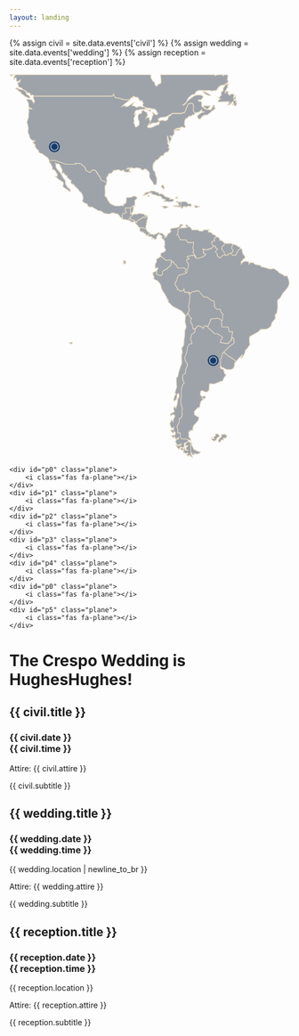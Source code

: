```yaml
---
layout: landing
---
```

{% assign civil = site.data.events['civil'] %}
{% assign wedding = site.data.events['wedding'] %}
{% assign reception = site.data.events['reception'] %}

<div  class="world">
    <svg viewBox="0 0 204.85808 280.08349">
        <g id="markers" transform="translate(-60.137812,-175.55675)" style="display:inline">
            <path
                style="fill:#185099;fill-opacity:1;stroke:none;stroke-width:4.99998999;stroke-linecap:round;stroke-linejoin:round;stroke-opacity:1"
                d="m 93.084439,224.4089 c -2.186421,0 -3.968602,1.78247 -3.968602,3.96889 0,2.18642 1.782181,3.96861 3.968602,3.96861 2.186421,0 3.968898,-1.78219 3.968898,-3.96861 0,-2.18642 -1.782477,-3.96889 -3.968898,-3.96889 z m 0,0.91825 c 1.690293,0 3.050649,1.36035 3.050649,3.05064 0,1.6903 -1.360356,3.05065 -3.050649,3.05065 -1.69029,0 -3.050651,-1.36035 -3.050651,-3.05065 0,-1.69029 1.360361,-3.05064 3.050651,-3.05064 z m -0.0172,0.77355 a 2.2770908,2.2770908 0 0 0 -2.259896,2.27709 2.2770908,2.2770908 0 0 0 2.277091,2.2771 2.2770908,2.2770908 0 0 0 2.277092,-2.2771 2.2770908,2.2770908 0 0 0 -2.277092,-2.27709 2.2770908,2.2770908 0 0 0 -0.0172,0 z" />
            <path
                style="fill:#185099;fill-opacity:1;stroke:none;stroke-width:4.99998999;stroke-linecap:round;stroke-linejoin:round;stroke-opacity:1"
                d="m 209.11842,380.56274 c -2.18643,0 -3.96861,1.78248 -3.96861,3.9689 0,2.18642 1.78218,3.9686 3.96861,3.9686 2.18642,0 3.96889,-1.78218 3.96889,-3.9686 0,-2.18642 -1.78247,-3.9689 -3.96889,-3.9689 z m 0,0.91825 c 1.69029,0 3.05064,1.36035 3.05064,3.05065 0,1.69029 -1.36035,3.05064 -3.05064,3.05064 -1.69029,0 -3.05065,-1.36035 -3.05065,-3.05064 0,-1.6903 1.36036,-3.05065 3.05065,-3.05065 z m -0.0172,0.77355 a 2.2770908,2.2770908 0 0 0 -2.2599,2.2771 2.2770908,2.2770908 0 0 0 2.27709,2.27709 2.2770908,2.2770908 0 0 0 2.2771,-2.27709 2.2770908,2.2770908 0 0 0 -2.2771,-2.2771 2.2770908,2.2770908 0 0 0 -0.0172,0 z" />
        </g>
        <g id="world" transform="matrix(0.68230283,0,0,0.68210564,-125.79761,-225.8569)"
            style="fill:#111d2e;fill-opacity:0.4;stroke:#e6d9c1;stroke-width:0.77567297;stroke-miterlimit:4;stroke-dasharray:none;stroke-opacity:1">
            <path
                style="fill:#111d2e;fill-opacity:0.4;stroke:#e6d9c1;stroke-width:2.00000262;stroke-miterlimit:4;stroke-dasharray:none;stroke-opacity:1"
                d="m 463.58594,820.91211 2.82812,3.98242 3.09571,-2.00976 2.1914,-0.80079 2.25586,-1.17187 z m 13.80078,0 0.83789,0.83789 -3.09375,4.17578 -1.39258,3.22266 1.54688,6.36718 1.08398,-4.79492 3.5332,-2.3457 1.26368,6.36719 -0.61914,3.22265 4.79687,1.72852 7.29687,-4.66602 -1.88281,5.59375 -5.90429,2.47461 -0.46485,4.17578 1.88281,0.15625 v 5.59375 l 5.28711,3.7129 4.17774,0.61718 4.04687,4.79688 -4.97656,-0.15625 -8.22656,-2.47461 -3.71289,-3.09375 -4.04883,2.63086 3.22461,2.47461 2.93945,0.15429 1.26367,3.71289 6.0586,3.09375 2.63086,4.04688 1.54687,2.01172 3.0957,1.39062 6.06055,5.43946 4.33203,1.39257 4.33203,2.34571 4.17774,0.92969 v -4.17774 l -3.37891,-4.04687 -5.4414,-2.62891 -2.62891,-7.29688 -6.99023,-4.79492 1.08398,-0.61914 3.37891,1.26367 4.33203,3.37696 2.63086,3.71289 4.97656,-0.31055 3.71289,3.5332 v 3.37696 l 2.19141,0.46484 2.47656,-1.26367 2.32031,0.46289 1.72852,2.01172 -0.1543,1.08203 217.82813,-0.1543 2.19335,-3.37695 -0.15429,-2.3457 2.1914,2.00976 0.61914,3.37695 1.88282,2.78516 4.97656,2.01172 4.97656,1.08203 4.04883,-0.1543 1.39258,1.08204 2.63086,0.92773 3.71289,1.26367 8.38086,1.08203 7.76172,-0.15429 3.0957,0.46484 2.47461,-4.33203 2.93945,-1.54688 1.72852,-1.72656 0.79883,2.47461 2.19335,-5.28516 3.86719,2.63086 4.66797,0.79883 2.93945,0.1543 3.71289,4.66601 1.54883,3.71289 3.22266,1.26368 h 4.97656 l -0.30859,3.22265 2.47461,3.09375 0.15625,2.00977 -2.32227,2.93945 1.88281,2.19141 1.54688,2.93945 4.79687,1.88086 7.29883,2.01172 7.29688,0.46289 4.66797,1.26367 6.98828,1.08203 2.93945,3.37891 2.47656,3.53125 0.79883,2.62891 2.47656,2.4746 -2.32226,1.72852 -1.72656,2.47461 -6.06055,-3.71289 -2.01172,-2.19141 -2.32031,-1.88086 -1.54688,0.3086 1.39258,3.71289 1.26367,3.09375 -3.22461,4.79492 -0.79883,6.67773 -1.72851,2.78321 -1.72656,1.88281 -0.92969,3.09375 -1.88281,3.71094 0.61914,2.1914 -3.37696,0.15625 -0.80078,2.47461 4.04883,0.1543 4.79688,-4.04687 6.06054,-1.72852 4.51172,-0.1543 4.97852,-0.46484 2.93945,-2.19141 4.51172,-0.46289 -4.79492,-6.05859 4.51172,-4.51172 5.90625,-1.39258 10.08203,-0.92773 6.06054,-2.78321 13.17774,-7.29687 27,-0.3086 1.54687,-1.39257 4.97657,-1.08399 2.9414,-6.36718 3.09375,-7.91407 3.22266,-6.67773 1.39258,-3.22266 2.63086,0.31055 4.79687,-1.72852 5.5957,1.72852 0.92774,9.46094 -0.79883,10.36328 1.88281,1.39258 1.72852,4.17578 3.53125,-0.46289 9.15625,-1.54688 3.71289,-3.5332 4.17773,-3.37696 -1.26367,4.51172 7.58203,1.39258 -2.32226,1.54688 -2.78516,-0.31055 -9.61719,5.9043 -4.66796,5.43945 3.71289,7.11523 h 4.79687 l 6.36914,-8.06835 6.52542,-2.78516 h 6.5234 l 5.5957,-4.51172 6.8594,-5.74805 3.7148,-2.93945 6.6778,-5.13086 -2.9395,-1.88086 0.1543,-6.05859 -2.3203,-1.72657 -3.7129,6.96094 -2.9414,3.53125 v 2.78321 l -6.3691,-0.3086 -4.3321,0.3086 -0.3086,-1.72657 2.6289,-1.54687 2.9414,-3.86719 2.3204,-3.71289 -7.2989,0.31055 h -5.5957 l -5.74997,-0.46485 0.79883,2.63086 6.06054,5.28321 2.4746,0.46484 0.1563,2.3457 -5.4414,-1.72656 -4.51372,-4.66602 -3.86718,-1.72851 -0.80078,-6.36719 0.80078,-3.37695 -1.39258,-3.86719 -4.51367,-1.54687 -1.26367,1.39257 -3.09376,-3.86718 1.72657,-1.39258 4.66797,1.08203 4.79687,-4.04688 2.32031,-3.86718 -0.92773,-3.37696 -6.85938,-2.93945 -9.90234,0.15625 -7.45312,2.9375 -9.74805,6.67774 -5.75,4.79492 -5.90625,7.11523 -5.28516,5.43945 -4.97851,1.72852 10.83203,-9.74609 3.5332,-8.53321 5.43945,-5.90429 7.45313,-5.90235 5.44141,-0.15429 5.13281,-7.91602 6.21484,-3.22266 16.40043,0.15625 -0.1543,3.53125 -4.33207,0.1543 3.53125,2.78516 6.06052,4.51172 8.5371,3.37695 4.1758,-1.26367 -6.9883,-4.51172 -6.3691,-3.22266 -3.377,-1.54687 -0.1562,-3.09375 5.1328,-0.79883 9,0.1543 5.1309,1.54687 6.0605,-1.39258 h 4.9766 l 3.7148,-2.1914 2.9395,-5.43946 4.9765,-4.97461 6.0606,-2.47461 5.2851,-0.31054 2.6309,0.61914 -0.4629,2.78515 -4.1777,5.12891 -0.4649,4.51172 0.1543,3.5332 -4.6679,1.54492 -0.9278,7.91602 1.084,2.62891 -3.5332,1.88281 -2.9414,4.33008 -3.0938,0.46484 6.6797,2.3457 -4.6679,3.86719 -2.3203,4.79492 5.4414,0.1543 10.83,-0.61914 5.2871,0.46484 6.5235,-1.39258 -0.7988,3.86719 3.3769,-0.92773 2.9414,-0.79883 -2.7851,3.37695 -1.7286,2.78321 -2.4746,1.72851 5.2852,0.46289 3.0957,-4.04687 2.3203,-1.39258 3.3789,-4.33008 2.1914,0.3086 -0.7988,5.5957 -2.1934,4.97461 4.7969,-4.66602 -0.1543,5.13086 5.1309,0.61719 2.3222,-8.9961 -3.2246,-0.79882 2.6309,-5.59571 -5.4414,0.92774 -2.1914,-0.46289 0.4629,-2.78516 4.6679,-1.72656 0.4649,-10.36328 -3.7129,8.06836 -2.7852,0.79882 2.0118,-10.08007 -6.6797,-2.47461 -5.2871,3.71289 h -2.7852 l 0.4648,-3.09375 -4.0488,-0.92774 2.9395,-4.79492 -3.8672,-1.26367 -1.8828,-0.79883 -4.3321,6.36719 0.9278,-6.05859 2.3203,-4.33008 2.0117,-3.22266 0.9277,-1.72851 1.5489,-0.92774 0.3086,-2.62891 -1.8829,-2.4746 1.2637,-1.72852 3.7129,-1.72656 -1.8809,-1.26367 -4.5136,0.61914 -3.7129,2.00976 -2.3223,-0.92773 4.668,-2.62891 4.668,-3.53125 0.9277,-4.51172 -3.2227,-2.1914 1.8828,-3.53321 -0.9296,-3.53125 2.1933,-2.6289 -2.8262,-4.67969 h -7.5781 l -1.2265,1.55859 -2.9395,1.54688 0.5703,-3.10547 h -13.0566 l -0.2793,0.70898 -3.7129,-0.61914 -5.5957,2.78516 0.4531,-2.875 H 879.15039 l 0.48828,7.02539 1.26367,8.6875 -0.92773,7.45117 -8.69141,4.66602 -1.88281,4.33008 -5.5957,-4.04688 -0.61914,-6.52148 -5.28516,-4.33203 -5.28711,-8.99805 v -8.26172 z"
                transform="matrix(0.38777992,0,0,0.38789202,5.3537824,13.079821)" />
            <path stroke-miterlimit="10"
                d="m 233.97,425.88 0.24,3.84 1.44,3.13 2.89,2.89 1.68,2.66 1.68,3.37 2.41,2.89 0.24,3.84 1.68,2.66 0.96,1.44 0.73,-0.24 1.2,1.68 0.96,1.93 -0.96,0.73 -2.89,-2.41 -3.13,-1.93 -1.44,-1.44 0.73,-2.66 -0.73,-2.41 -1.68,-0.24 -0.73,-1.2 -1.44,-0.24 -4.09,-3.84 1.93,-0.24 0.24,-1.68 -1.93,-3.37 -1.68,-1.93 h -1.68 l -0.24,-2.89 -1.44,-2.89 -1.65,-2.17 -0.39,-2.05 6.13,-0.12 12.03,4.2 h 9.99 l -0.24,-0.96 h 4.81 l 1.93,1.08 1.08,1.08 2.56,1.99 1.17,3.43 4.25,2.26 2.5,-2.86 2.66,0.52 1.35,0.99 3.34,5.33 1.2,1.11 0.85,3.01 6.16,2.56 -0.73,2.63 -0.9,0.82 -0.28,2.71 0.18,2.35 0.09,2.08 -0.18,1.99 -0.09,1.9 1.72,1.62 2.17,4.15 1.81,2.35 3.61,1.9 1.81,0.73 4.97,-0.18 2.98,-0.36 0.99,0.18 0.09,-1.17 -0.36,-0.73 1.72,-0.18 1.17,-1.35 0.18,-2.63 0.18,-2.71 3.52,-0.09 2.35,-0.36 1.17,-0.91 2.45,0.09 1.81,0.99 -0.28,1.62 -2.17,2.17 0.36,1.81 -0.28,2.7 -0.28,1.25 -1.35,-0.64 -0.36,0.82 -0.9,0.28 -0.82,1.17 -0.82,0.18 -5.6,0.09 v 3.34 l 1.35,1.44 -0.09,0.64 -3.88,0.82 -0.54,0.99 -0.36,1.08 0.18,1.62 0.73,1.17 -0.64,0.46 -1.81,-1.35 -1.81,-2.45 -1.62,-1.44 -2.26,-0.18 -1.62,-0.73 h -1.99 l -2.26,1.08 h -2.53 l -4.06,-0.91 -1.54,-1.44 -1.81,-0.91 -2.26,-0.18 -2.89,-1.72 -1.72,-1.08 -2.26,-1.17 h -2.8 l -1.69,-1.08 -0.73,-2.26 -2.26,-0.73 -2.08,-1.25 -0.64,-1.99 0.54,-1.25 0.28,-1.72 -0.46,-0.91 -0.28,-1.81 -1.35,-2.17 -1.9,-1.72 -1.54,-2.26 -1.72,-1.62 -1.62,-1.54 -1.44,-1.62 -2.08,-0.99 -1.17,-1.54 0.73,-1.35 -0.18,-0.82 -1.17,-0.28 -1.35,-1.44 -2.08,-1.44 0.73,-1.62 -1.44,-0.18 -1.81,-1.9 -0.82,-1.17 -1.81,0.73 0.18,-2.45 v -1.72 l -1.54,-2.63 -0.64,-1.62 -0.73,-1.25 -1.17,-0.82 -1.81,0.36 z"
                style="fill:#111d2e;fill-opacity:0.4;stroke:#e6d9c1;stroke-width:0.77567297;stroke-miterlimit:4;stroke-dasharray:none;stroke-opacity:1" />
            <path stroke-miterlimit="10"
                d="m 314.1,480.4 0.78,0.06 0.73,0.6 0.6,-0.36 0.42,0.49 -0.18,0.85 -2.47,1.44 -0.31,1.68 -1.08,1.02 -1.44,1.25 -1.37,-0.85 -1.57,-0.06 h -1.68 l -1.2,-0.99 0.64,-0.46 -0.73,-1.17 -0.03,-1.54 0.76,-2.17 3.88,-0.82 0.09,-0.64 -1.35,-1.44 0.18,-3.19 5.42,-0.24 z"
                style="fill:#111d2e;fill-opacity:0.4;stroke:#e6d9c1;stroke-width:0.77567297;stroke-miterlimit:4;stroke-dasharray:none;stroke-opacity:1" />
            <path stroke-miterlimit="10"
                d="m 316.27,478.59 -0.96,0.73 -0.54,0.91 -0.67,0.18 0.06,-6.49 0.82,-0.18 0.82,-1.17 0.9,-0.28 0.36,-0.82 1.35,0.64 -1.11,0.54 -0.06,1.86 -0.24,2.23 z"
                style="fill:#111d2e;fill-opacity:0.4;stroke:#e6d9c1;stroke-width:0.77567297;stroke-miterlimit:4;stroke-dasharray:none;stroke-opacity:1" />
            <path stroke-miterlimit="10"
                d="m 332.22,483.28 -2.23,1.08 -1.2,0.18 -1.5,-0.6 -0.78,0.91 -0.96,0.6 -0.9,0.85 -0.42,0.31 -0.78,-0.24 -0.85,1.02 -1.57,0.78 -0.18,1.14 -1.5,0.6 0.18,-0.85 -0.78,-0.78 -0.49,-0.96 -1.14,-0.18 -1.02,-0.18 -1.5,-0.85 -0.9,-0.96 0.18,-1.5 2.59,-1.62 0.06,-0.67 1.44,-0.36 0.73,-0.73 1.44,0.78 1.5,-0.67 1.99,-0.31 1.25,-0.42 0.73,0.67 2.71,0.12 1.68,1.2 -0.9,0.54 1.14,0.54 0.36,-0.78 1.37,0.18 z"
                style="fill:#111d2e;fill-opacity:0.4;stroke:#e6d9c1;stroke-width:0.77567297;stroke-miterlimit:4;stroke-dasharray:none;stroke-opacity:1" />
            <path stroke-miterlimit="10"
                d="m 312.6,487.62 1.62,0.49 0.54,1.02 1.68,0.06 1.08,-0.24 1.02,-0.67 -0.31,-0.96 -2.17,-0.36 -1.37,-0.67 -1.02,-1.14 -2.23,1.99 z"
                style="fill:#111d2e;fill-opacity:0.4;stroke:#e6d9c1;stroke-width:0.77567297;stroke-miterlimit:4;stroke-dasharray:none;stroke-opacity:1" />
            <path stroke-miterlimit="10"
                d="m 324.45,495.38 1.25,-0.24 1.37,0.36 h 0.78 l 1.57,1.02 1.44,0.06 -0.31,-0.96 0.06,-2.17 0.73,-1.5 -0.36,-1.5 0.6,0.24 v -3.12 l 0.67,-1.25 0.31,-1.68 -0.36,-1.31 -2.23,1.08 -1.2,0.18 -1.31,-0.67 -0.6,1.02 -1.31,0.54 -1.31,1.14 -0.6,-0.24 -1.02,1.02 -1.57,0.96 -0.12,1.19 -1.57,0.36 -0.18,0.49 1.37,1.31 1.08,1.2 0.9,0.96 0.6,0.96 z"
                style="fill:#111d2e;fill-opacity:0.4;stroke:#e6d9c1;stroke-width:0.77567297;stroke-miterlimit:4;stroke-dasharray:none;stroke-opacity:1" />
            <path stroke-miterlimit="10"
                d="m 334.62,500.61 -0.67,0.49 0.12,1.62 -0.67,1.5 -0.85,-1.08 -0.85,0.06 0.36,0.78 -1.25,-0.31 -0.06,-1.31 -1.25,-0.91 -1.08,-0.67 -1.14,-1.25 -0.67,-0.06 -0.06,0.78 -1.5,-0.91 -1.02,-1.19 0.18,-1.08 0.06,-0.85 -0.12,-0.91 1.57,-0.18 1.31,0.54 0.85,-0.18 1.57,0.85 1.44,0.24 1.02,2.17 1.02,0.85 z"
                style="fill:#111d2e;fill-opacity:0.4;stroke:#e6d9c1;stroke-width:0.77567297;stroke-miterlimit:4;stroke-dasharray:none;stroke-opacity:1" />
            <path stroke-miterlimit="10"
                d="m 349.06,507.71 1.37,-0.6 0.49,-1.5 -0.12,-1.5 -0.67,-0.91 -1.14,-1.14 -0.49,-0.73 -1.14,-0.18 -1.2,-0.24 h -0.78 l -0.6,-0.36 h -1.62 l -0.31,0.73 -1.14,0.49 -1.02,0.24 -1.2,0.6 -0.73,0.24 -0.96,-0.73 -1.02,-0.31 -0.31,0.67 -0.9,-0.31 -0.06,-0.78 -0.73,-0.67 -0.85,0.36 0.12,1.62 -0.67,1.5 0.96,0.49 1.81,0.06 1.08,0.36 0.42,0.31 -0.42,0.78 0.12,1.25 0.54,-1.08 1.5,0.12 0.31,1.19 1.44,-0.12 0.96,-0.85 0.06,-1.02 0.18,-1.02 0.78,-0.85 0.12,-0.85 1.25,-0.42 0.78,-0.67 0.36,0.6 0.6,0.6 0.85,0.67 0.24,0.42 0.9,-0.12 0.12,0.42 -0.78,0.78 v 1.02 l 0.96,0.96 z"
                style="fill:#111d2e;fill-opacity:0.4;stroke:#e6d9c1;stroke-width:0.77567297;stroke-miterlimit:4;stroke-dasharray:none;stroke-opacity:1" />
            <path stroke-miterlimit="10"
                d="m 350.68,509.28 0.12,4.09 -0.49,1.44 0.73,3.13 0.96,0.73 -0.96,1.68 -1.57,1.2 -3.01,0.96 v 2.89 l 2.29,2.17 1.93,1.44 1.44,1.31 3.84,-0.49 1.81,0.36 0.24,0.73 2.17,1.08 1.31,2.29 1.81,1.2 1.08,1.93 0.36,0.96 h 3.72 l 1.81,-0.24 1.68,0.36 1.81,1.44 -1.2,2.17 0.96,1.68 0.6,0.73 0.6,-1.68 1.81,-8.07 -1.31,-2.05 -0.85,-1.93 0.12,-1.31 2.29,-0.49 0.12,-1.08 -1.93,-0.96 0.24,-1.2 3.84,-0.36 0.73,-0.73 1.08,0.73 1.08,-0.85 1.68,3.01 0.73,-0.6 -2.41,-4.34 -0.96,-0.85 1.08,-1.44 -0.96,-3.37 1.2,-5.9 -3.84,-0.24 -2.76,0.24 -1.93,-2.76 -6.61,-0.36 -0.96,-3.01 -0.96,-1.93 -1.31,-0.24 1.2,-2.17 -0.13,-3.38 2.89,-1.93 0.12,-1.68 1.81,-0.36 0.49,-1.08 -1.31,-0.6 -1.81,0.12 -0.6,1.57 -0.49,1.31 -3.13,0.73 -1.57,0.12 -1.08,0.24 -2.66,0.24 -0.96,1.93 0.96,1.08 -1.2,0.96 v 1.08 l -1.81,0.24 -1.08,2.17 -0.73,0.36 v 1.31 l -0.85,0.49 -0.49,-1.57 h -0.36 l -0.36,1.2 -0.24,1.44 -1.5,1.08 z"
                style="fill:#111d2e;fill-opacity:0.4;stroke:#e6d9c1;stroke-width:0.77567297;stroke-miterlimit:4;stroke-dasharray:none;stroke-opacity:1" />
            <path stroke-miterlimit="10"
                d="m 371.98,544.65 -2.53,0.85 -2.76,0.49 -1.81,1.57 -0.73,2.89 -0.73,2.05 -1.31,1.2 -0.36,1.81 1.44,2.76 1.57,1.68 -0.49,1.31 1.93,0.6 1.2,1.31 3.25,-0.6 0.73,-1.93 0.96,3.84 h 3.61 l 2.05,3.25 -0.36,3.84 v 3.01 l -0.85,2.66 -0.36,3.01 0.6,1.93 v 1.68 l -0.96,2.29 -1.2,1.08 -0.12,1.31 -1.81,1.31 -0.24,-1.2 -3.84,-4.2 -2.66,-1.57 -3.37,-1.68 -3.49,-1.81 -5.29,-5.29 0.85,-0.6 -1.08,-1.57 -2.41,-4.81 -2.66,-3.97 -1.44,-2.76 -0.49,-2.66 -1.2,-2.89 -2.89,-3.13 -3.25,-1.31 -0.6,-1.93 0.73,-0.6 -1.44,-2.29 v -2.41 l 2.29,-0.96 1.68,-0.96 0.36,1.57 -0.85,1.44 0.73,1.2 h 1.08 l 0.96,0.6 2.29,0.49 1.57,-1.57 0.12,-2.89 1.93,-1.31 2.89,-1.44 1.68,-2.05 2.05,-1.31 0.24,-1.68 0.85,-0.49 -0.85,-1.57 1.44,-0.85 1.68,1.08 1.2,1.81 1.93,1.44 1.31,2.66 h 4.09 l 1.44,-0.24 1.68,0.36 1.81,1.44 -1.2,2.17 1.57,2.41 z"
                style="fill:#111d2e;fill-opacity:0.4;stroke:#e6d9c1;stroke-width:0.77567297;stroke-miterlimit:4;stroke-dasharray:none;stroke-opacity:1" />
            <path stroke-miterlimit="10"
                d="m 346.6,526 -1.68,1.19 -1.81,1.08 -1.08,0.24 v 3.13 l -1.44,2.66 -0.12,2.89 0.96,1.81 1.57,-1.08 0.6,1.31 -1.44,2.05 0.36,1.57 -0.85,1.44 0.49,0.96 1.2,-0.12 1.57,1.08 1.81,0.36 1.57,-1.57 0.12,-2.89 1.93,-1.57 2.53,-1.19 2.05,-2.05 2.41,-1.57 -0.12,-1.68 0.85,-0.24 -0.85,-1.57 0.96,-0.85 -0.36,-1.2 -1.81,-0.36 -3.84,0.49 -1.44,-1.31 -1.81,-1.2 z"
                style="fill:#111d2e;fill-opacity:0.4;stroke:#e6d9c1;stroke-width:0.77567297;stroke-miterlimit:4;stroke-dasharray:none;stroke-opacity:1" />
            <path stroke-miterlimit="10"
                d="m 306.89,530.22 -0.67,0.78 0.31,0.96 1.02,0.06 -0.96,0.78 v 1.08 l 2.29,-0.24 0.31,-1.37 -0.24,-1.31 z"
                style="fill:#111d2e;fill-opacity:0.4;stroke:#e6d9c1;stroke-width:0.77567297;stroke-miterlimit:4;stroke-dasharray:none;stroke-opacity:1" />
            <path stroke-miterlimit="10"
                d="m 370.42,495.56 2.05,-0.24 2.53,-0.6 -1.81,-1.31 0.6,-1.68 1.93,1.08 V 494 l 2.29,0.6 0.96,1.2 0.96,1.68 4.46,0.12 1.2,-0.24 2.89,1.57 3.73,-0.24 -0.12,-1.2 h 3.13 l 3.49,-0.24 -1.44,1.08 0.6,1.93 0.73,-0.6 2.66,1.31 1.57,1.68 1.44,0.24 1.31,1.2 0.24,1.19 -1.81,1.31 -0.24,1.57 0.96,0.24 -0.49,0.85 -3.25,0.96 0.24,0.85 0.49,2.05 1.31,1.57 0.12,1.08 -2.17,1.31 -3.25,1.08 -2.17,0.85 -2.17,-0.6 -1.68,-0.24 0.49,0.85 0.24,1.57 -0.12,2.05 2.53,0.73 -0.6,1.44 -1.31,0.36 -0.85,1.57 -2.66,0.24 -1.81,1.44 h -2.41 l -0.85,-1.44 -2.41,-4.34 -0.96,-0.85 1.08,-1.44 -0.96,-3.37 0.85,-6.02 -3.49,-0.12 -2.76,0.24 -1.93,-2.76 -6.61,-0.36 -1.31,-3.37 -0.6,-1.57 -1.31,-0.24 1.2,-2.17 -0.12,-3.37 2.89,-1.93 z"
                style="fill:#111d2e;fill-opacity:0.4;stroke:#e6d9c1;stroke-width:0.77567297;stroke-miterlimit:4;stroke-dasharray:none;stroke-opacity:1" />
            <path stroke-miterlimit="10"
                d="m 405.19,514.93 0.49,2.53 1.57,0.73 -1.08,1.08 -1.2,1.81 1.2,1.93 0.85,0.6 v 1.93 l 3.01,2.17 2.89,-2.76 1.93,-0.49 1.57,0.6 -1.44,-2.17 -0.73,-2.76 -1.31,-0.6 -1.08,-1.81 0.73,-2.41 2.17,-1.68 0.12,-1.81 -1.93,-1.93 -2.17,-1.31 -0.96,0.49 -0.24,-1.81 -0.73,-1.31 -1.93,-0.96 -1.08,0.36 -1.81,1.31 -0.24,1.57 0.85,0.6 -0.36,0.49 -3.25,0.96 0.73,3.13 1.31,1.31 z"
                style="fill:#111d2e;fill-opacity:0.4;stroke:#e6d9c1;stroke-width:0.77567297;stroke-miterlimit:4;stroke-dasharray:none;stroke-opacity:1" />
            <path stroke-miterlimit="10"
                d="m 418.54,524.92 v -1.31 l 2.76,-0.96 2.41,-1.31 0.36,-2.05 -1.57,-2.05 0.36,-1.93 0.96,-2.29 -2.05,-0.96 -1.93,-0.12 -1.81,0.36 -3.25,-0.49 -0.12,1.81 -2.17,1.93 -0.73,2.17 1.08,1.81 1.44,0.96 0.6,2.41 1.44,2.17 z"
                style="fill:#111d2e;fill-opacity:0.4;stroke:#e6d9c1;stroke-width:0.77567297;stroke-miterlimit:4;stroke-dasharray:none;stroke-opacity:1" />
            <path stroke-miterlimit="10"
                d="m 423.12,524.8 2.05,-0.12 1.81,0.12 1.08,-2.53 1.31,-2.53 2.53,-2.17 -0.6,-1.68 -1.2,-0.12 -2.17,-1.57 -2.66,-1.08 -1.44,-0.12 -0.96,2.29 -0.36,1.93 1.68,2.29 -0.49,1.81 -2.41,1.31 z"
                style="fill:#111d2e;fill-opacity:0.4;stroke:#e6d9c1;stroke-width:0.77567297;stroke-miterlimit:4;stroke-dasharray:none;stroke-opacity:1" />
            <path stroke-miterlimit="10"
                d="m 376.43,564.15 3.07,1.62 0.54,-1.81 4.52,-1.08 h 2.71 l 1.62,2.53 3.43,3.78 3.97,0.54 4.52,3.43 2.89,0.73 0.54,4.87 -0.54,0.91 2.89,3.07 3.61,-0.36 0.9,3.43 1.81,1.62 -0.18,6.49 -1.25,1.08 0.54,6.49 6.67,0.18 1.44,5.24 3.43,-0.36 -1.08,5.78 2.35,1.62 0.18,4.69 -4.87,3.61 -2.35,2.53 -3.97,3.61 2.17,1.62 2.35,2.53 1.44,0.36 6.31,4.34 0.36,1.99 3.07,-3.43 4.69,-4.87 -1.81,3.97 1.62,-1.08 2.35,-3.97 0.73,-3.25 2.53,-2.71 2.35,-3.43 -0.54,-5.05 0.36,-3.61 4.52,-2.53 4.52,-2.53 2.71,-2.71 6.49,-0.36 2.71,-1.44 1.99,-1.99 0.9,-3.43 2.71,-3.25 0.9,-0.91 -0.18,-4.69 1.62,-0.73 1.08,-6.31 -0.18,-6.67 0.36,-1.81 2.53,-1.99 2.71,-4.87 2.89,-3.25 2.89,-3.78 1.25,-3.61 -0.54,-3.78 -1.62,-4.34 h -3.07 l -2.17,-1.81 -2.89,-1.08 -1.99,-2.17 -4.34,-2.89 -2.89,0.54 -2.17,-0.18 -5.96,-1.81 -1.99,-0.18 -1.25,-1.62 -5.42,-1.08 -3.07,-2.17 -2.71,0.18 -1.08,1.81 -0.36,-2.53 -1.62,-0.54 -2.71,-0.18 -2.17,1.25 -1.44,1.81 -0.18,-2.35 2.17,-2.53 2.35,-2.17 -0.73,-1.44 -0.9,-1.44 -1.08,-1.44 -0.36,-0.73 -0.18,-2.7 -0.54,-1.44 -1.37,-0.36 -2.53,2.17 -2.41,5.05 -2.71,-0.18 -0.73,0.36 -2.23,-2.35 -2.76,0.96 v 1.31 l -2.17,0.12 -1.14,-0.6 -2.35,0.49 -2.89,2.76 -3.01,-2.17 v -1.93 l -2.05,-2.53 2.29,-2.89 -1.57,-0.73 -0.9,-2.41 -1.75,-0.36 0.12,1.08 -2.89,1.99 -4.69,1.25 -3.84,-0.85 0.96,1.19 -0.36,3.25 2.53,0.73 -0.6,1.44 -1.31,0.36 -0.85,1.57 -2.66,0.24 -1.81,1.44 h -2.41 l -0.85,-1.44 -0.73,0.6 -1.68,-3.01 -1.08,0.85 -1.08,-0.73 -0.73,0.73 -3.84,0.36 -0.24,1.2 1.93,0.96 -0.12,1.08 -2.29,0.49 -0.06,1.81 2.11,3.49 -2.29,9.32 -2.29,0.54 -3.31,0.91 -1.99,0.42 -1.81,1.57 -1.62,5.42 -1.25,1.25 -0.24,1.25 1.44,2.76 1.57,1.68 -0.49,1.31 1.93,0.6 1.2,1.31 3.25,-0.6 0.73,-1.93 0.96,3.84 h 3.01 z"
                style="fill:#111d2e;fill-opacity:0.4;stroke:#e6d9c1;stroke-width:0.77567297;stroke-miterlimit:4;stroke-dasharray:none;stroke-opacity:1" />
            <path stroke-miterlimit="10"
                d="m 376.25,587.79 1.44,3.61 1.81,0.54 -0.9,1.81 -0.18,2.7 0.36,1.25 1.08,0.36 1.25,5.6 2.35,-0.36 3.07,-3.07 2.35,0.73 1.81,0.54 0.9,1.62 1.99,-2.89 2.53,0.36 0.73,1.25 1.44,-3.25 2.17,-5.78 3.43,-0.18 3.25,-0.54 3.78,1.62 0.54,1.25 1.25,-1.08 0.18,-6.49 -1.81,-1.62 -0.9,-3.43 -3.61,0.36 -2.89,-3.07 0.54,-0.91 -0.54,-4.87 -2.89,-0.73 -4.52,-3.43 -3.97,-0.54 -5.05,-6.32 -7.22,1.08 -1.08,1.81 -3.01,-1.25 2.05,3.25 -0.49,4.52 0.12,2.35 -0.85,2.66 -0.36,3.01 0.9,2.47 -0.73,2.7 -1.08,1.08 z"
                style="fill:#111d2e;fill-opacity:0.4;stroke:#e6d9c1;stroke-width:0.77567297;stroke-miterlimit:4;stroke-dasharray:none;stroke-opacity:1" />
            <path stroke-miterlimit="10"
                d="m 397.92,602.77 2.35,2.17 3.78,3.61 2.89,0.18 2.17,1.25 2.89,1.81 0.73,1.25 -1.99,2.35 -0.54,2.71 7.41,1.25 1.99,-0.73 0.36,-1.44 2.35,-1.44 -0.18,-2.17 1.62,-0.36 -1.25,-0.91 1.08,-5.78 -3.43,0.36 -1.44,-5.24 -6.67,-0.18 -0.54,-6.49 -0.54,-1.25 -3.78,-1.62 -2.71,0.54 -3.97,0.18 -3.61,9.02 z"
                style="fill:#111d2e;fill-opacity:0.4;stroke:#e6d9c1;stroke-width:0.77567297;stroke-miterlimit:4;stroke-dasharray:none;stroke-opacity:1" />
            <path stroke-miterlimit="10"
                d="m 383.48,603.31 -0.36,2.89 -0.73,1.44 -3.07,1.81 -0.36,2.89 -0.9,1.44 1.81,4.15 -0.36,1.44 -2.17,-0.18 -1.99,3.43 -0.73,3.61 -0.36,2.53 -1.08,2.7 -1.25,3.25 1.25,3.43 1.99,2.89 -0.36,2.53 -1.44,2.53 -0.54,5.05 -1.81,0.73 -1.25,1.81 0.54,4.87 1.25,2.7 -1.62,1.99 -1.25,4.34 -0.18,4.52 v 4.69 l -0.73,1.81 0.36,1.81 -0.18,1.99 0.54,4.34 1.44,1.81 -0.9,2.7 0.54,3.61 -1.08,3.61 -1.99,1.08 -0.36,3.61 -1.08,2.7 -1.25,1.99 0.73,2.89 0.18,2.53 v 1.99 l 2.71,-0.54 v 2.17 2.53 l 1.44,1.99 2.89,-0.18 3.07,0.73 2.35,0.54 1.99,0.36 -1.62,-2.89 -1.25,-1.25 0.54,-2.17 -0.54,-2.35 2.17,-1.81 0.54,-0.36 h 1.81 l 0.18,-3.07 0.73,-1.99 3.07,-3.07 2.17,-2.89 0.36,-3.25 -1.62,-0.36 -3.07,-1.99 -0.18,-3.43 1.99,-2.35 2.17,-2.17 1.08,0.73 0.73,-2.17 0.36,-2.17 0.9,-2.89 2.35,-1.81 -1.44,-1.44 0.9,-0.18 1.99,0.91 1.25,-1.99 -1.44,-1.25 -2.53,1.08 -0.73,-0.91 -1.25,-1.44 0.54,-3.61 1.44,-0.73 2.89,1.25 2.71,0.18 1.99,-2.35 v -2.53 l 0.54,-3.97 5.05,0.36 3.97,-1.62 2.53,-1.08 2.53,-0.73 0.73,-2.35 2.89,-4.15 -1.62,-1.08 -0.73,-2.71 -0.73,-1.99 -2.71,-0.91 -0.73,-1.99 0.9,-0.91 -0.73,-1.62 0.54,-1.81 -0.36,-3.07 1.44,-2.35 0.54,-3.43 1.44,-2.35 6.31,-6.13 4.87,-3.61 -0.18,-4.69 -1.08,-0.73 -1.99,0.91 1.08,1.44 -2.89,1.62 -0.36,1.44 -1.99,0.73 -7.41,-1.25 0.54,-2.71 1.99,-2.35 -0.73,-1.25 -5.05,-3.07 -2.89,-0.18 -7.22,-6.67 -0.73,-1.25 -2.53,-0.36 -1.99,2.89 -0.9,-1.62 -4.15,-1.25 z"
                style="fill:#111d2e;fill-opacity:0.4;stroke:#e6d9c1;stroke-width:0.77567297;stroke-miterlimit:4;stroke-dasharray:none;stroke-opacity:1" />
            <path stroke-miterlimit="10"
                d="m 378.34,724.88 0.36,11.28 h 1.35 l -0.18,0.64 0.28,1.44 h 2.17 l 0.73,-0.99 -1.44,-0.73 1.81,0.54 1.81,0.64 2.17,-0.91 1.54,-0.64 -0.28,-1.17 -2.26,-0.28 -2.17,-1.08 -1.99,-0.91 -0.82,-1.44 -0.73,-1.54 -0.46,-0.99 -0.73,-0.99 -0.09,-0.82 0.46,0.28 v -1.35 z"
                style="fill:#111d2e;fill-opacity:0.4;stroke:#e6d9c1;stroke-width:0.77567297;stroke-miterlimit:4;stroke-dasharray:none;stroke-opacity:1" />
            <path stroke-miterlimit="10"
                d="m 411.56485,716.44145 v 2.66396 l -1.66326,1.25454 -1.52466,1.93601 -0.1386,2.07541 2.21768,0.13939 0.98563,-2.23029 2.21768,0.1394 -0.1386,-1.93602 2.7875,-0.27878 1.24744,-2.0909 -2.64889,-2.0909 -1.40145,0.55758 z"
                style="fill:#111d2e;fill-opacity:0.4;stroke:#e6d9c1;stroke-width:0.77567297;stroke-miterlimit:4;stroke-dasharray:none;stroke-opacity:1" />
            <path stroke-miterlimit="10"
                d="m 408.77735,717.12293 -1.12424,-1.13063 h -2.37169 l -0.1386,2.23029 -2.07908,0.83635 0.83163,2.23029 -1.92507,-0.41818 -0.98563,-1.40941 0.1386,2.36968 2.21768,1.81211 2.37169,-0.83636 1.12424,-2.50908 1.26284,-0.69696 1.66326,-1.53333 z"
                style="fill:#111d2e;fill-opacity:0.4;stroke:#e6d9c1;stroke-width:0.77567297;stroke-miterlimit:4;stroke-dasharray:none;stroke-opacity:1" />
            <path stroke-miterlimit="10"
                d="m 327.7,460.18 1.44,-0.24 v -1.68 l 2.76,-1.08 2.53,-0.36 1.81,-1.08 1.81,0.12 2.53,0.49 1.57,1.19 1.31,-0.49 1.31,2.05 2.76,-0.24 1.68,1.08 2.29,2.05 2.05,0.6 3.25,0.85 -0.96,1.2 h 3.01 l 1.57,0.36 0.12,0.96 -1.81,1.44 -3.49,0.12 -5.42,-0.6 1.93,-1.44 -1.57,-0.85 -1.93,-0.24 -1.2,-2.17 -1.44,-0.96 h -2.29 l -2.89,-1.31 h -1.68 l -2.76,-1.2 0.96,-0.6 -0.6,-0.36 -2.66,0.36 -1.44,1.31 -1.81,0.36 -1.68,1.31 z"
                style="fill:#111d2e;fill-opacity:0.4;stroke:#e6d9c1;stroke-width:0.77567297;stroke-miterlimit:4;stroke-dasharray:none;stroke-opacity:1" />
            <path stroke-miterlimit="10" d="m 333.11,460.42 -0.36,1.44 1.31,-0.12 0.49,-1.08 z"
                style="fill:#111d2e;fill-opacity:0.4;stroke:#e6d9c1;stroke-width:0.77567297;stroke-miterlimit:4;stroke-dasharray:none;stroke-opacity:1" />
            <path stroke-miterlimit="10"
                d="m 354.54,473.17 -1.68,-0.85 -2.76,-0.36 -2.29,0.36 1.93,1.2 -0.12,1.2 2.66,-0.6 z"
                style="fill:#111d2e;fill-opacity:0.4;stroke:#e6d9c1;stroke-width:0.77567297;stroke-miterlimit:4;stroke-dasharray:none;stroke-opacity:1" />
            <path stroke-miterlimit="10"
                d="m 368.12,467.52 0.24,1.2 -0.24,1.08 0.12,0.96 0.6,0.24 -0.49,0.49 -0.24,1.68 -1.2,-0.36 -1.81,0.24 -1.31,-0.49 -1.81,-0.12 v 0.6 l -0.85,-0.85 -1.2,-0.24 0.6,-0.6 2.53,0.12 2.05,0.24 1.2,-0.36 -0.49,-0.73 -0.36,-1.68 -0.73,-0.6 -1.81,-0.49 0.49,-0.6 h 1.68 l 1.81,0.73 z"
                style="fill:#111d2e;fill-opacity:0.4;stroke:#e6d9c1;stroke-width:0.77567297;stroke-miterlimit:4;stroke-dasharray:none;stroke-opacity:1" />
            <path stroke-miterlimit="10"
                d="m 368.49,474.02 1.2,0.49 0.96,-1.68 1.68,-0.73 -0.12,0.85 2.53,-0.12 1.44,-0.96 1.31,0.24 0.85,0.73 1.2,-1.57 -0.96,-1.68 h -3.01 l -0.85,-1.44 -1.57,-0.85 h -2.41 l -1.57,0.24 -1.2,-0.36 0.36,1.57 -0.36,1.31 0.36,1.2 -0.24,1.93 z"
                style="fill:#111d2e;fill-opacity:0.4;stroke:#e6d9c1;stroke-width:0.77567297;stroke-miterlimit:4;stroke-dasharray:none;stroke-opacity:1" />
            <path stroke-miterlimit="10"
                d="m 209.93,355.27 0.24,1.57 1.2,2.53 -0.6,2.66 -1.31,-1.68 -0.85,-1.93 -1.93,-0.36 -3.01,-0.36 h -0.85 l 0.49,1.68 1.68,2.41 v 2.41 l 0.49,2.66 2.17,0.24 0.85,1.19 -2.66,-0.36 -0.85,0.6 0.36,2.53 -0.49,2.76 0.12,3.25 -0.85,2.17 -0.96,3.13 0.73,2.17 0.49,2.76 0.36,2.05 -0.49,2.76 0.36,1.93 0.85,1.93 0.73,2.41 0.6,1.57 2.53,2.05 1.2,-0.12 1.68,0.24 -1.81,0.49 0.49,0.85 -1.57,0.24 1.44,1.57 1.44,1.57 -0.49,1.31 1.93,2.76 2.05,1.68 0.24,2.05 1.68,0.85 2.29,0.73 1.81,1.57 1.57,0.96 1.68,1.31 0.96,0.73 1.08,2.41 6.13,-0.12 12.03,4.2 h 9.99 l -0.24,-0.96 h 4.81 l 1.93,1.08 1.08,1.08 2.76,1.93 0.96,3.49 2.76,1.44 1.68,0.73 2.29,-2.76 3.01,0.36 1.2,0.96 3.25,5.29 1.08,1.31 0.85,3.01 6.36,2.53 -0.24,-2.17 -0.24,-3.01 2.05,-2.41 -0.36,-0.73 2.05,-1.68 1.08,0.6 1.81,-2.05 1.08,-1.44 h 1.57 l 3.49,-0.73 2.53,1.08 h 1.93 l 0.73,-0.85 0.85,0.6 0.12,1.08 2.53,0.85 2.41,-0.36 2.05,0.12 -1.68,-1.31 -0.12,-0.73 1.08,-0.6 -0.12,-0.6 h -1.69 l -1.92,0.24 1.2,-1.08 0.61,-0.73 0.6,0.6 3.49,-0.49 0.49,0.6 h 2.41 l 1.31,-0.36 1.93,-0.12 1.81,0.73 1.08,-0.12 1.08,1.57 2.17,0.12 1.2,-0.96 h 1.2 l 2.41,2.05 1.31,1.44 0.36,1.93 -0.24,2.41 0.85,2.53 2.29,2.89 1.31,2.76 0.49,1.08 2.41,-0.49 0.6,-2.66 v -3.97 l -1.2,-3.25 -0.36,-0.85 -0.24,-2.41 -2.05,-2.41 -0.36,-2.89 0.12,-2.41 0.96,-2.66 1.81,-1.44 -0.12,-1.08 2.17,-0.36 3.13,-3.49 1.44,-1.2 1.57,0.24 1.44,-2.76 2.05,-1.08 1.68,-0.36 1.68,-3.49 -1.68,-0.96 0.96,-0.85 0.24,-0.6 -0.96,-2.41 -0.96,-1.08 1.2,-1.31 -0.96,-1.19 -0.24,-2.41 -0.12,-2.05 0.73,-0.6 0.49,3.01 0.36,1.44 0.85,1.31 -0.24,2.17 1.31,-2.66 0.85,-2.05 0.12,-1.19 -1.2,-1.44 -0.12,-0.6 0.36,-0.36 1.93,1.2 0.6,-1.44 1.31,-1.31 0.24,-1.44 -0.24,-1.68 0.12,-0.85 0.24,-1.19 0.96,1.31 h 0.49 l 1.44,-0.24 1.44,-0.12 1.93,-0.6 -0.36,-0.73 -1.93,0.12 -1.81,0.49 -0.85,0.49 -0.12,-0.85 0.6,-0.73 1.57,-0.36 1.93,-0.36 1.31,-0.36 1.08,-0.73 2.53,0.6 1.2,0.24 0.49,-1.31 -0.85,-0.96 -0.36,-1.44 0.24,-2.41 0.24,-1.93 1.08,-1.44 0.24,-0.6 0.73,0.36 2.29,-2.53 h 0.85 l 1.93,-0.24 0.6,-1.19 h 1.68 l 1.44,-1.2 -0.54,-0.67 -0.67,-1.62 -0.73,-0.54 0.31,-4.02 -0.36,-3.67 -2.17,-0.67 -1.86,0.67 -1.02,-0.12 -4.15,9.69 -1.93,0.12 -0.85,0.73 -10.23,-0.06 -2.53,2.35 -1.57,0.96 -0.73,2.05 -0.36,1.08 -1.81,1.2 h -1.81 l -1.31,-0.6 -1.68,0.24 -2.17,0.73 0.12,1.08 -0.12,1.93 -1.08,0.96 -2.17,0.49 -3.37,1.68 -2.53,0.85 -2.41,0.12 -1.44,-1.08 0.73,-1.31 0.36,-0.36 0.49,-1.31 0.9,-0.54 1.14,-1.99 -1.2,-1.57 -0.24,-2.53 -1.57,-0.49 -2.05,1.44 0.73,-1.68 1.2,-1.68 -0.49,-1.57 -0.36,-1.81 -1.93,-0.73 -1.68,-1.44 -2.05,0.85 0.12,1.57 -1.2,1.44 -0.96,-0.49 -1.81,2.05 v 2.41 l 0.24,2.41 1.08,1.68 -0.12,3.61 -2.29,2.17 -1.68,0.12 -0.85,-2.53 -0.85,-1.81 0.36,-2.41 -0.36,-2.41 0.85,-1.57 0.49,-1.57 0.85,-2.66 -1.93,2.17 1.08,-3.73 1.68,-1.44 2.05,-0.12 1.57,-0.73 h 2.53 2.05 l 1.31,-0.36 1.57,0.24 0.73,1.2 3.01,1.08 0.6,-1.68 -2.05,0.24 -1.31,-0.12 -1.93,-1.44 -1.2,-0.73 -1.37,-1.02 -1.37,0.42 -1.31,-0.96 -3.13,0.12 -1.68,1.08 -1.31,-0.85 -1.57,-0.96 -2.29,-0.12 2.29,-3.25 -2.66,1.2 -2.17,1.68 -2.17,1.19 -1.93,0.24 -0.24,-1.2 -3.97,0.85 3.34,-2.91 2.35,-1.72 2.91,-2.29 -1.2,-0.18 -3.97,0.12 -1.81,-0.36 -1.62,-0.28 -1.62,-1.17 -1.81,0.12 -3.43,-0.85 -0.9,-1.08 -0.49,-1.68 -0.85,-0.78 0.06,0.91 -0.85,1.31 -84.47,0.06 z"
                style="fill:#111d2e;fill-opacity:0.4;stroke:#e6d9c1;stroke-width:0.77567297;stroke-miterlimit:4;stroke-dasharray:none;stroke-opacity:1" />
            <path stroke-miterlimit="10"
                d="m 382.69,471.73 1.68,-0.12 2.76,0.73 h 1.68 l -1.57,0.73 -1.68,0.6 h -2.05 l -0.85,-1.2 z"
                style="fill:#111d2e;fill-opacity:0.4;stroke:#e6d9c1;stroke-width:0.77567297;stroke-miterlimit:4;stroke-dasharray:none;stroke-opacity:1" />
            <path stroke-miterlimit="10"
                d="m 348.39,449.11 -1.44,2.17 1.31,1.31 0.96,0.6 0.36,1.19 0.85,-1.68 -0.36,-1.68 z"
                style="fill:#111d2e;fill-opacity:0.4;stroke:#e6d9c1;stroke-width:0.77567297;stroke-miterlimit:4;stroke-dasharray:none;stroke-opacity:1" />
            <path stroke-miterlimit="10"
                d="m 372.95,589.91 -0.36,6.13 1.2,5.54 -1.44,3.84 -0.24,6.26 -0.49,3.13 -0.49,6.02 -2.17,3.37 0.73,4.57 -0.96,3.13 0.24,5.05 v 3.84 l -1.68,4.09 -1.44,4.82 -1.2,5.29 -1.2,0.49 -0.24,4.34 0.49,6.02 -0.96,2.66 -0.96,3.37 1.2,1.93 -1.44,0.96 -1.2,4.57 0.49,1.68 2.66,-2.41 0.49,-3.61 v -1.44 l 1.68,-0.96 0.73,2.66 -1.68,4.09 -0.49,4.57 -1.44,4.57 -1.44,-2.17 -1.2,2.66 0.96,2.89 -0.24,0.73 -1.44,0.24 -2.66,2.17 0.24,1.68 2.89,-1.68 1.2,0.96 0.73,0.73 -0.96,2.17 -0.73,1.2 -0.24,2.89 -1.93,-2.41 -0.24,1.2 -1.2,2.41 -0.24,1.2 0.96,2.41 0.24,1.44 2.41,0.73 0.73,-1.93 -0.49,3.84 -2.66,-0.24 v 1.44 l 2.66,2.17 0.49,-1.93 1.68,1.19 -0.49,2.89 h -1.93 l -2.17,0.24 1.44,1.2 0.49,1.44 1.93,-1.19 0.73,1.44 -0.73,0.49 1.44,0.49 1.2,-0.73 1.44,-0.96 v 1.44 l -2.41,0.96 -0.96,1.93 0.49,1.19 0.96,1.93 1.68,0.73 1.93,-0.96 1.44,-0.24 -0.96,1.44 -2.66,0.49 -2.66,-0.73 1.68,2.41 1.68,1.93 1.44,-1.68 v -0.73 l 1.44,0.24 0.96,0.49 2.17,-0.73 -0.24,-1.44 v -1.93 l 0.49,-0.96 2.17,-0.49 0.96,-0.85 -0.24,1.02 -1.81,1.14 -0.42,1.02 0.42,1.19 1.93,-0.12 h 0.73 l -1.31,1.62 -1.14,0.49 0.54,2.05 2.11,0.96 -2.76,-0.12 -0.78,-1.19 -0.73,-1.81 -0.36,0.49 -0.18,1.02 -0.9,-0.42 -1.14,-0.49 h -1.37 l -0.24,1.14 0.96,0.54 0.96,0.78 1.2,-0.49 0.49,-0.31 0.49,0.6 -0.36,0.49 -0.36,0.91 -0.73,0.24 1.14,0.85 0.96,0.54 0.18,0.54 1.5,-0.06 1.14,-0.36 0.67,0.12 -0.85,1.14 -0.73,0.49 1.44,1.44 0.85,0.36 -0.12,-1.2 h 1.31 l 1.02,1.31 1.14,0.54 0.9,0.31 -1.25,-1.86 -0.31,-0.91 -0.18,-0.91 -0.42,-0.36 0.12,-0.96 -0.39,-11.1 -1.28,-0.28 -0.9,-0.49 -0.6,-1.5 -0.24,-0.73 -3.55,-0.73 -2.89,0.18 -1.44,-1.99 v -4.69 l -2.71,0.54 -0.06,-2.35 -0.12,-2.17 -0.73,-2.89 1.02,-1.62 1.31,-3.07 0.36,-3.61 1.99,-1.08 1.08,-3.43 -0.54,-3.78 0.9,-2.71 -1.44,-1.99 -0.54,-3.97 0.18,-2.17 -0.36,-1.81 0.67,-1.62 0.24,-9.38 1.14,-4.15 1.75,-2.17 -1.44,-2.59 -0.36,-5 1.44,-1.81 1.62,-0.73 0.42,-4.87 1.44,-2.53 0.36,-2.89 -1.99,-2.53 -1.08,-3.43 2.29,-6.13 1.08,-6.13 1.93,-3.07 2.23,-0.18 0.36,-1.44 -1.81,-4.15 0.9,-1.44 0.36,-2.89 3.07,-1.81 0.73,-1.44 0.24,-2.7 -2.23,0.18 -1.25,-5.6 -1.14,-0.54 -0.31,-1.08 0.18,-2.7 0.9,-1.81 -1.57,-0.54 -2.41,-4.87 -0.67,0.91 -0.12,1.14 z"
                style="fill:#111d2e;fill-opacity:0.4;stroke:#e6d9c1;stroke-width:0.77567297;stroke-miterlimit:4;stroke-dasharray:none;stroke-opacity:1" />
            <path stroke-miterlimit="10"
                d="m 425.52,640.67 0.18,1.62 -1.25,3.43 -2.53,1.25 h -4.69 l -2.17,-0.91 -1.62,-0.91 -1.62,-0.36 -0.9,-1.81 -0.73,-1.62 0.54,-1.81 -0.36,-3.07 1.44,-2.35 0.54,-3.43 1.08,-1.81 2.53,1.08 2.35,2.53 1.44,0.36 6.31,4.34 0.36,1.99 z"
                style="fill:#111d2e;fill-opacity:0.4;stroke:#e6d9c1;stroke-width:0.77567297;stroke-miterlimit:4;stroke-dasharray:none;stroke-opacity:1" />
            <path d="m 364.04,462.47 -1.31,0.24 -0.24,0.96 2.05,0.24 0.12,-1.57 z"
                style="fill:#111d2e;fill-opacity:0.4;stroke:#e6d9c1;stroke-width:0.77567297;stroke-miterlimit:4;stroke-dasharray:none;stroke-opacity:1" />
            <path d="m 251.29,617.69 -2.89,0.73 2.17,1.44 1.44,-1.44 z"
                style="fill:#111d2e;fill-opacity:0.4;stroke:#e6d9c1;stroke-width:0.77567297;stroke-miterlimit:4;stroke-dasharray:none;stroke-opacity:1" />
        </g>
        <g id="rosario-vegas">
            <path id="rv0"
                style="display:inline;fill:none;stroke:none;stroke-width:0.26458299px;stroke-linecap:butt;stroke-linejoin:miter;stroke-opacity:1"
                d="M 149.10586,209.61251 C 137.34501,127.38141 111.49988,60.924709 33.112698,53.315109" />
            <path id="rv1"
                style="display:inline;fill:none;stroke:none;stroke-width:0.26458299px;stroke-linecap:butt;stroke-linejoin:miter;stroke-opacity:1"
                d="m 149.10586,209.61251 c 6.23261,-24.68099 14.24457,-34.60496 28.91934,-41.36243 C 158.53227,77.682919 75.817751,54.195539 33.112698,53.315109" />
            <path id="rv2"
                style="display:inline;fill:none;stroke:none;stroke-width:0.26458299px;stroke-linecap:butt;stroke-linejoin:miter;stroke-opacity:1"
                d="M 149.10586,209.61251 C 148.00565,139.17569 134.33851,88.179719 33.112698,53.315109" />
            <path id="rv3"
                style="display:inline;fill:none;stroke:none;stroke-width:0.26458299px;stroke-linecap:butt;stroke-linejoin:miter;stroke-opacity:1"
                d="M 149.10586,209.61251 C 124.0617,172.258 95.71201,106.38024 87.896581,38.899535 80.944741,48.443069 65.149491,63.742379 33.112698,53.315109" />
            <path id="rv4"
                style="display:inline;fill:none;stroke:none;stroke-width:0.26458299px;stroke-linecap:butt;stroke-linejoin:miter;stroke-opacity:1"
                d="M 149.10586,209.61251 C 154.06257,171.88966 146.24338,113.84929 105.54933,75.643489 72.41137,74.239419 60.532469,70.167249 33.112698,53.315109" />
            <path id="rv5"
                style="display:inline;fill:none;stroke:none;stroke-width:0.26458299px;stroke-linecap:butt;stroke-linejoin:miter;stroke-opacity:1"
                d="M 149.10586,209.61251 C 106.28967,178.65391 80.94409,149.4287 60.68669,89.675209 33.670212,75.023849 30.222617,52.581609 33.112698,53.315109" />
        </g>
        <g id="usa-vegas">
            <path id="1-0"
                style="display:inline;fill:none;stroke:none;stroke-width:0.26458299px;stroke-linecap:butt;stroke-linejoin:miter;stroke-opacity:1"
                d="m 90.245457,37.219317 c -21.141252,0.68316 -40.482202,5.48137 -57.544972,15.486829" />
            <path id="1-1"
                style="display:inline;fill:none;stroke:none;stroke-width:0.26458299px;stroke-linecap:butt;stroke-linejoin:miter;stroke-opacity:1"
                d="m 84.344355,64.320786 c -18.51855,1.338839 -42.23071,-6.10232 -51.64387,-11.61464" />
            <path id="1-2"
                style="display:inline;fill:none;stroke:none;stroke-width:0.26458299px;stroke-linecap:butt;stroke-linejoin:miter;stroke-opacity:1"
                d="m 108.29385,48.055286 c -18.51849,6.36572 -57.874915,8.85182 -75.593365,4.65086" />
            <path id="1-3"
                style="display:inline;fill:none;stroke:none;stroke-width:0.26458299px;stroke-linecap:butt;stroke-linejoin:miter;stroke-opacity:1"
                d="m 19.466435,44.742407 c 0.88492,3.228119 7.28102,7.457989 13.23405,7.963739" />
            <path id="1-4"
                style="display:inline;fill:none;stroke:none;stroke-width:0.26458299px;stroke-linecap:butt;stroke-linejoin:miter;stroke-opacity:1"
                d="M 104.88688,73.906897 C 87.925519,58.048176 61.885045,50.112376 32.700485,52.706146" />
        </g>
        <g id="usa-rosario">
            <path id="2-0"
                style="display:inline;fill:none;stroke:none;stroke-width:0.26458299px;stroke-linecap:butt;stroke-linejoin:miter;stroke-opacity:1"
                d="M 90.543685,38.413202 C 118.95558,77.84946 152.10173,148.378 149.01549,209.52485" />
            <path id="2-1"
                style="display:inline;fill:none;stroke:none;stroke-width:0.26458299px;stroke-linecap:butt;stroke-linejoin:miter;stroke-opacity:1"
                d="m 84.642555,65.51467 c 3.96415,33.131331 15.338768,97.74582 64.372935,144.01018" />
            <path id="2-2"
                style="display:inline;fill:none;stroke:none;stroke-width:0.26458299px;stroke-linecap:butt;stroke-linejoin:miter;stroke-opacity:1"
                d="M 108.59217,49.249171 C 98.268115,103.09334 116.40376,166.57023 149.01549,209.52485" />
            <path id="2-3"
                style="display:inline;fill:none;stroke:none;stroke-width:0.26458299px;stroke-linecap:butt;stroke-linejoin:miter;stroke-opacity:1"
                d="M 19.764635,45.936292 C 52.414385,132.07078 114.79176,199.8073 149.01549,209.52485" />
            <path id="2-4"
                style="display:inline;fill:none;stroke:none;stroke-width:0.26458299px;stroke-linecap:butt;stroke-linejoin:miter;stroke-opacity:1"
                d="m 105.18519,75.100781 c 20.52108,8.91785 58.06547,58.366859 43.8303,134.424069" />
            <path id="2-5"
                style="display:inline;fill:none;stroke:none;stroke-width:0.26458299px;stroke-linecap:butt;stroke-linejoin:miter;stroke-opacity:1"
                d="m 19.764635,45.936282 c 9.99131,26.35841 40.55479,65.923488 101.149435,77.536058 -3.11159,17.50528 7.80524,54.29124 28.10142,86.0525" />
            <path id="2-6"
                style="display:inline;fill:none;stroke:none;stroke-width:0.26458299px;stroke-linecap:butt;stroke-linejoin:miter;stroke-opacity:1"
                d="m 108.59217,49.249171 c -2.83022,14.76076 -28.933535,38.186638 -46.197845,40.11508 3.06956,45.083909 55.643655,96.922709 86.621165,120.160599" />
            <path id="2-7"
                style="display:inline;fill:none;stroke:none;stroke-width:0.26458299px;stroke-linecap:butt;stroke-linejoin:miter;stroke-opacity:1"
                d="m 84.642555,65.51467 c 1.44467,12.07413 43.401285,77.18186 85.303935,91.1429 0.56445,24.12914 -9.00884,43.16531 -20.931,52.86728" />
        </g>
    </svg>

    <div id="p0" class="plane">
        <i class="fas fa-plane"></i>
    </div>
    <div id="p1" class="plane">
        <i class="fas fa-plane"></i>
    </div>
    <div id="p2" class="plane">
        <i class="fas fa-plane"></i>
    </div>
    <div id="p3" class="plane">
        <i class="fas fa-plane"></i>
    </div>
    <div id="p4" class="plane">
        <i class="fas fa-plane"></i>
    </div>
    <div id="p0" class="plane">
        <i class="fas fa-plane"></i>
    </div>
    <div id="p5" class="plane">
        <i class="fas fa-plane"></i>
    </div>
</div>

<div class="info">
    <h1>The Crespo Wedding is <span class="highlight">Hughes<span>Hughes</span></span>!</h1>
    <div>
        <h2>{{ civil.title }}</h2>
        <h3>{{ civil.date }}<br />{{ civil.time }}</h3>
        <p>Attire: {{ civil.attire }}</p>
        <p>{{ civil.subtitle }}</p>
    </div>
    <div>
        <h2>{{ wedding.title }}</h2>
        <h3>{{ wedding.date }}<br />{{ wedding.time }}</h3>
        <p>{{ wedding.location | newline_to_br }}</p>
        <p>Attire: {{ wedding.attire }}</p>
        <p>{{ wedding.subtitle }}</p>
    </div>
    <div>
        <h2>{{ reception.title }}</h2>
        <h3>{{ reception.date }}<br />{{ reception.time }}</h3>
        <p>{{ reception.location }}</p>
        <p>Attire: {{ reception.attire }}</p>
        <p>{{ reception.subtitle }}</p>
    </div>
</div>